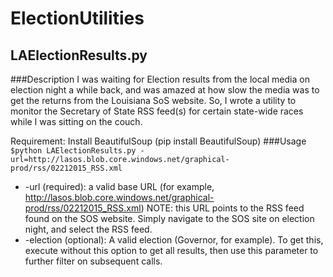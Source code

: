 # ElectionUtilities
## LAElectionResults.py
###Description
I was waiting for Election results from the local media on election night a while back, and was amazed at how slow the media was to get the returns from the Louisiana SoS website.  So, I wrote a utility to monitor the Secretary of State RSS feed(s) for certain state-wide races while I was sitting on the couch.

Requirement:  Install BeautifulSoup (pip install BeautifulSoup)
###Usage
```$python LAElectionResults.py -url=http://lasos.blob.core.windows.net/graphical-prod/rss/02212015_RSS.xml```

* -url (required): a valid base URL (for example, http://lasos.blob.core.windows.net/graphical-prod/rss/02212015_RSS.xml)
NOTE: this URL points to the RSS feed found on the SOS website.  Simply navigate to the SOS site on election night, and select the RSS feed.
* -election (optional): A valid election (Governor, for example).  To get this, execute without this option to get all results, then use this parameter to further filter on subsequent calls.

